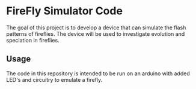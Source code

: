 # FireFly Simulator Code

The goal of this project is to develop a device that can simulate the flash patterns of fireflies. The device will be used to investigate evolution and speciation in fireflies. 

## Usage
The code in this repository is intended to be run on an arduino with added LED's and circuitry to emulate a firefly.
